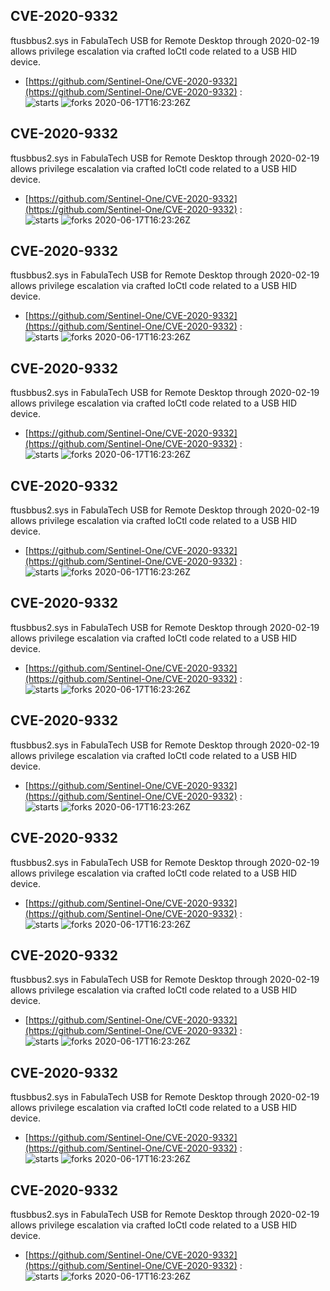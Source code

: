 ## CVE-2020-9332
 ftusbbus2.sys in FabulaTech USB for Remote Desktop through 2020-02-19 allows privilege escalation via crafted IoCtl code related to a USB HID device.

- [https://github.com/Sentinel-One/CVE-2020-9332](https://github.com/Sentinel-One/CVE-2020-9332) :  
![starts](https://img.shields.io/github/stars/Sentinel-One/CVE-2020-9332.svg) 
![forks](https://img.shields.io/github/forks/Sentinel-One/CVE-2020-9332.svg) 
2020-06-17T16:23:26Z

## CVE-2020-9332
 ftusbbus2.sys in FabulaTech USB for Remote Desktop through 2020-02-19 allows privilege escalation via crafted IoCtl code related to a USB HID device.

- [https://github.com/Sentinel-One/CVE-2020-9332](https://github.com/Sentinel-One/CVE-2020-9332) :  
![starts](https://img.shields.io/github/stars/Sentinel-One/CVE-2020-9332.svg) 
![forks](https://img.shields.io/github/forks/Sentinel-One/CVE-2020-9332.svg) 
2020-06-17T16:23:26Z

## CVE-2020-9332
 ftusbbus2.sys in FabulaTech USB for Remote Desktop through 2020-02-19 allows privilege escalation via crafted IoCtl code related to a USB HID device.

- [https://github.com/Sentinel-One/CVE-2020-9332](https://github.com/Sentinel-One/CVE-2020-9332) :  
![starts](https://img.shields.io/github/stars/Sentinel-One/CVE-2020-9332.svg) 
![forks](https://img.shields.io/github/forks/Sentinel-One/CVE-2020-9332.svg) 
2020-06-17T16:23:26Z

## CVE-2020-9332
 ftusbbus2.sys in FabulaTech USB for Remote Desktop through 2020-02-19 allows privilege escalation via crafted IoCtl code related to a USB HID device.

- [https://github.com/Sentinel-One/CVE-2020-9332](https://github.com/Sentinel-One/CVE-2020-9332) :  
![starts](https://img.shields.io/github/stars/Sentinel-One/CVE-2020-9332.svg) 
![forks](https://img.shields.io/github/forks/Sentinel-One/CVE-2020-9332.svg) 
2020-06-17T16:23:26Z

## CVE-2020-9332
 ftusbbus2.sys in FabulaTech USB for Remote Desktop through 2020-02-19 allows privilege escalation via crafted IoCtl code related to a USB HID device.

- [https://github.com/Sentinel-One/CVE-2020-9332](https://github.com/Sentinel-One/CVE-2020-9332) :  
![starts](https://img.shields.io/github/stars/Sentinel-One/CVE-2020-9332.svg) 
![forks](https://img.shields.io/github/forks/Sentinel-One/CVE-2020-9332.svg) 
2020-06-17T16:23:26Z

## CVE-2020-9332
 ftusbbus2.sys in FabulaTech USB for Remote Desktop through 2020-02-19 allows privilege escalation via crafted IoCtl code related to a USB HID device.

- [https://github.com/Sentinel-One/CVE-2020-9332](https://github.com/Sentinel-One/CVE-2020-9332) :  
![starts](https://img.shields.io/github/stars/Sentinel-One/CVE-2020-9332.svg) 
![forks](https://img.shields.io/github/forks/Sentinel-One/CVE-2020-9332.svg) 
2020-06-17T16:23:26Z

## CVE-2020-9332
 ftusbbus2.sys in FabulaTech USB for Remote Desktop through 2020-02-19 allows privilege escalation via crafted IoCtl code related to a USB HID device.

- [https://github.com/Sentinel-One/CVE-2020-9332](https://github.com/Sentinel-One/CVE-2020-9332) :  
![starts](https://img.shields.io/github/stars/Sentinel-One/CVE-2020-9332.svg) 
![forks](https://img.shields.io/github/forks/Sentinel-One/CVE-2020-9332.svg) 
2020-06-17T16:23:26Z

## CVE-2020-9332
 ftusbbus2.sys in FabulaTech USB for Remote Desktop through 2020-02-19 allows privilege escalation via crafted IoCtl code related to a USB HID device.

- [https://github.com/Sentinel-One/CVE-2020-9332](https://github.com/Sentinel-One/CVE-2020-9332) :  
![starts](https://img.shields.io/github/stars/Sentinel-One/CVE-2020-9332.svg) 
![forks](https://img.shields.io/github/forks/Sentinel-One/CVE-2020-9332.svg) 
2020-06-17T16:23:26Z

## CVE-2020-9332
 ftusbbus2.sys in FabulaTech USB for Remote Desktop through 2020-02-19 allows privilege escalation via crafted IoCtl code related to a USB HID device.

- [https://github.com/Sentinel-One/CVE-2020-9332](https://github.com/Sentinel-One/CVE-2020-9332) :  
![starts](https://img.shields.io/github/stars/Sentinel-One/CVE-2020-9332.svg) 
![forks](https://img.shields.io/github/forks/Sentinel-One/CVE-2020-9332.svg) 
2020-06-17T16:23:26Z

## CVE-2020-9332
 ftusbbus2.sys in FabulaTech USB for Remote Desktop through 2020-02-19 allows privilege escalation via crafted IoCtl code related to a USB HID device.

- [https://github.com/Sentinel-One/CVE-2020-9332](https://github.com/Sentinel-One/CVE-2020-9332) :  
![starts](https://img.shields.io/github/stars/Sentinel-One/CVE-2020-9332.svg) 
![forks](https://img.shields.io/github/forks/Sentinel-One/CVE-2020-9332.svg) 
2020-06-17T16:23:26Z

## CVE-2020-9332
 ftusbbus2.sys in FabulaTech USB for Remote Desktop through 2020-02-19 allows privilege escalation via crafted IoCtl code related to a USB HID device.

- [https://github.com/Sentinel-One/CVE-2020-9332](https://github.com/Sentinel-One/CVE-2020-9332) :  
![starts](https://img.shields.io/github/stars/Sentinel-One/CVE-2020-9332.svg) 
![forks](https://img.shields.io/github/forks/Sentinel-One/CVE-2020-9332.svg) 
2020-06-17T16:23:26Z

